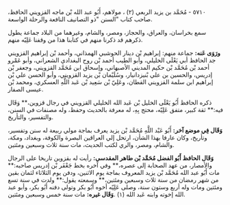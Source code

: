 ٥٧١٠ - مُحَمَّد بن يزيد الربعي (٢) ، مولاهم، أَبُو عبد الله بْن ماجه القزويني الحافظ، صاحب كتاب "السنن "ذو التصانيف النافعة والرحلة الواسعة.

سمع بخراسان، والعراق، والحجاز، ومصر، والشام، وغيرهما من البلاد جماعة يطول ذكرهم قد ذكرنا منهم في كتابنا هذا من وقفنا عَلِيّه منهم.

**ورَوَى عَنه:** جماعة منهم: إبراهيم بْن دينار الحوشبي الهمذاني، وأحمد بْن إبراهيم القزويني جد الحافظ أبي يَعْلَى الخليلي، وأبو الطيب أحمد بْن روح البغدادي الشعراني، وأبو عَمْرو أحمد بْن مُحَمَّد بْن حكيم المديني الأصبهاني، وإسحاق ابن مُحَمَّد القزويني، وجعفر بْن إدريس، والحسين بن علي بْنيزدانيار، وسُلَيْمان بْن يزيد القزويني، وأبو الحسن علي بْن إبراهيم ابن سلمة القزويني القطان، وعَلِيّ بْن سَعِيد بْن عَبد اللَّهِ العسكري، ومحمد بْن عيسى الصفار.

ذكره الحافظ أَبُو يَعْلَى الخليل بْن عَبد الله الخليلي القزويني في رجال قزوين،** وَقَال فيه:** ثقة كبير، متفق عَلِيّه، محتج بِهِ، له معرفة بالحديث وحفظ، وله مصنفات في السنن، والتفسير، والتأريخ.

**وَقَال فِي موضع آخر:** أَبُو عَبْد اللَّهِ مُحَمَّد بْن يزيد يعرف بماجة مولي ربيعة له سنن وتفسير، وتأريخ، وكان عارفا بهذا الشأن، ارتحل إلي العراقين البصرة والكوفة، وبغداد، ومكة، والشام، ومصر، والري لكتب الحديث، مات سنة ثلاث وسبعين ومئتين.

**وَقَال الحافظ أَبُو الفضل مُحَمَّد بْن طاهر المقدسي:** رأيت له بقزوين تاريخا على الرجال والأمصار، من عهد الصحابة إلى عصره،** وفي آخره بخط جَعْفَر بْن إدريس صاحبه:** مات أَبُو عبد الله مُحَمَّد بْن يزيد المعروف بماجة يوم الاثنين، ودفن يوم الثلاثاء لثمان بقين من شهر رمضان من سنة ثلاث وسبعين ومئتين،** وسمعته يقول:** ولدت في سنة تسع ومئتين ومات وله أربع وستون سنة، وصلى عَلِيّه أخوه أَبُو بكر وتولى دفنه أَبُو بكر، وأبو عبد الله إخوته وابنه عَبد الله (١) .**وَقَال غيره:** مات سنة خمس وسبعين ومئتين.